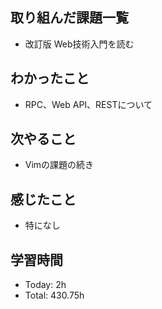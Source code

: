 ## 取り組んだ課題一覧
- 改訂版 Web技術入門を読む
## わかったこと
- RPC、Web API、RESTについて
## 次やること
- Vimの課題の続き
## 感じたこと
- 特になし
## 学習時間
- Today: 2h
- Total: 430.75h

